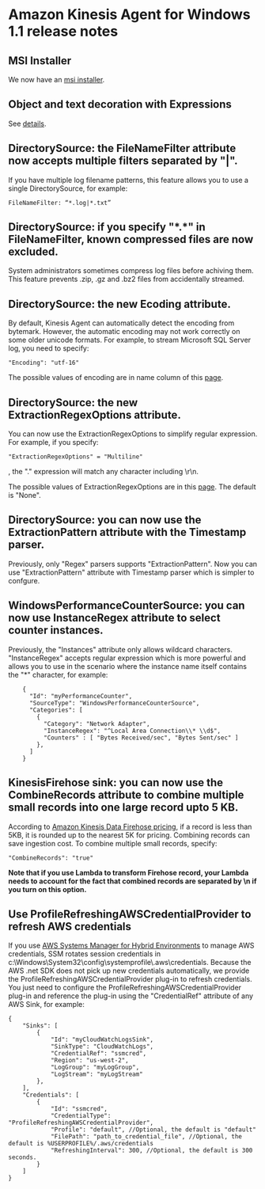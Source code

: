 # Amazon Kinesis Agent for Windows 1.1 release notes

## MSI Installer

We now have an [msi installer](msi.md).

## Object and text decoration with Expressions

See [details](decoration_with_expressions.md).

## DirectorySource: the FileNameFilter attribute now accepts multiple filters separated by "|".

If you have multiple log filename patterns, this feature allows you to use a single DirectorySource, for example:

```
FileNameFilter: “*.log|*.txt”
```

## DirectorySource: if you specify "\*.\*" in FileNameFilter, known compressed files are now excluded.

System administrators sometimes compress log files before achiving them. This feature prevents .zip, .gz and .bz2 files from accidentally streamed.

## DirectorySource: the new Ecoding attribute.

By default, Kinesis Agent can automatically detect the encoding from bytemark. However, the automatic encoding may not work correctly on some older unicode formats. For example, to stream Microsoft SQL Server log, you need to specify:

```
"Encoding": "utf-16"
```

The possible values of encoding are in name column of this [page][msdn-encoding].

## DirectorySource: the new ExtractionRegexOptions attribute.

You can now use the ExtractionRegexOptions to simplify regular expression. For example, if you specify:

```
"ExtractionRegexOptions" = "Multiline"
```
, the "." expression will match any character including \r\n. 

The possible values of ExtractionRegexOptions are in this [page][msdn-regex-options]. The default is "None".

## DirectorySource: you can now use the ExtractionPattern attribute with the Timestamp parser.

Previously, only "Regex" parsers supports "ExtractionPattern". Now you can use "ExtractionPattern" attribute with Timestamp parser which is simpler to confgure.

## WindowsPerformanceCounterSource: you can now use InstanceRegex attribute to select counter instances.

Previously, the "Instances" attribute only allows wildcard characters. "InstanceRegex" accepts regular expression which is more powerful and allows you to use in the scenario where the instance name itself contains the "\*" character, for example:

```
    {
      "Id": "myPerformanceCounter",
      "SourceType": "WindowsPerformanceCounterSource",
      "Categories": [
        {
          "Category": "Network Adapter",
          "InstanceRegex": "^Local Area Connection\\* \\d$",
          "Counters" : [ "Bytes Received/sec", "Bytes Sent/sec" ]
        },
      ]
    }
```

## KinesisFirehose sink: you can now use the CombineRecords attribute to combine multiple small records into one large record upto 5 KB.

According to [Amazon Kinesis Data Firehose pricing][firehose-pricing], if a record is less than 5KB, it is rounded up to the nearest 5K for pricing. Combining records can save ingestion cost. To combine multiple small records, specify:

```
"CombineRecords": "true"
```

**Note that if you use Lambda to transform Firehose record, your Lambda needs to account for the fact that combined records are separated by \n if you turn on this option.**

## Use ProfileRefreshingAWSCredentialProvider to refresh AWS credentials

If you use [AWS Systems Manager for Hybrid Environments][ssm-on-prem] to manage AWS credentials, SSM rotates session credentials in c:\Windows\System32\config\systemprofile\\.aws\credentials. Because the AWS .net SDK does not pick up new credentials automatically, we provide the ProfileRefreshingAWSCredentialProvider plug-in to refresh credentials. You just need to configure the ProfileRefreshingAWSCredentialProvider plug-in and reference the plug-in using the "CredentialRef" attribute of any AWS Sink, for example:

```
{
    "Sinks": [
        {
            "Id": "myCloudWatchLogsSink",
            "SinkType": "CloudWatchLogs",
            "CredentialRef": "ssmcred",
            "Region": "us-west-2",
            "LogGroup": "myLogGroup",
            "LogStream": "myLogStream"
        },
    ],
    "Credentials": [
        {
            "Id": "ssmcred",
            "CredentialType": "ProfileRefreshingAWSCredentialProvider",
            "Profile": "default", //Optional, the default is "default"
            "FilePath": "path_to_credential_file", //Optional, the default is %USERPROFILE%/.aws/credentials
            "RefreshingInterval": 300, //Optional, the default is 300 seconds. 
        }
    ]
}
```

[firehose-pricing]: https://aws.amazon.com/kinesis/data-firehose/pricing/
[msdn-encoding]: https://docs.microsoft.com/en-us/dotnet/api/system.text.encoding?view=netframework-4.8&viewFallbackFrom=netframework-4.7.2.
[msdn-regex-options]: https://docs.microsoft.com/en-us/dotnet/api/system.text.regularexpressions.regexoptions?view=netframework-4.7.2
[ssm-on-prem]: https://docs.aws.amazon.com/systems-manager/latest/userguide/systems-manager-managedinstances.html